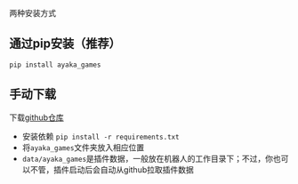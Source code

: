 两种安装方式

## 通过pip安装（推荐）

```
pip install ayaka_games
```

## 手动下载

下载[github仓库](https://github.com/bridgeL/ayaka_games)

- 安装依赖 `pip install -r requirements.txt`
- 将`ayaka_games`文件夹放入相应位置
- `data/ayaka_games`是插件数据，一般放在机器人的工作目录下；不过，你也可以不管，插件启动后会自动从github拉取插件数据
